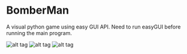 # BomberMan
A visual python game using easy GUI API. Need to run easyGUI before running the main program.

![alt tag](BomberMan/1.jpg)
![alt tag](BomberMan/3.png)
![alt tag](BomberMan/5.png)
